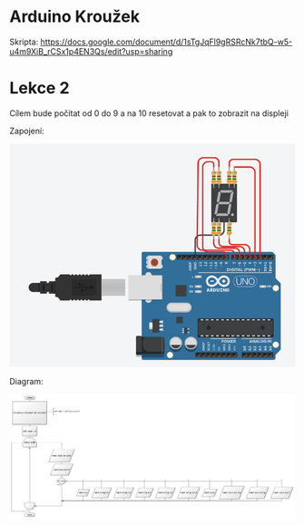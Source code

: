 # Arduino Kroužek
Skripta: https://docs.google.com/document/d/1sTgJqFl9gRSRcNk7tbQ-w5-u4m9XiB_rCSx1p4EN3Qs/edit?usp=sharing

# Lekce 2
Cílem bude počítat od 0 do 9 a na 10 resetovat a pak to zobrazit na displeji

Zapojení:

![alt text](https://github.com/JustABenda/arduino_krouzek/blob/main/Lekce%202/7seg_zapojeni.png)

Diagram:

![alt text](https://github.com/JustABenda/arduino_krouzek/blob/main/Lekce%202/7seg.png)
